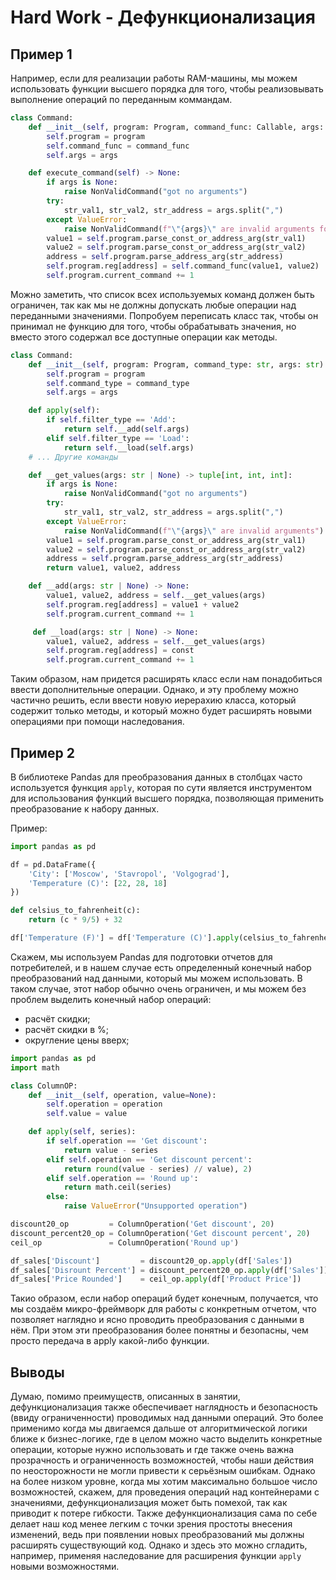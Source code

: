 # Hard Work - Дефункционализация

## Пример 1

Например, если для реализации работы RAM-машины, мы можем использовать функции высшего порядка
для того, чтобы реализовывать выполнение операций по переданным коммандам. 

```python
class Command:
    def __init__(self, program: Program, command_func: Callable, args: str) -> None:
        self.program = program
        self.command_func = command_func
        self.args = args

    def execute_command(self) -> None:
        if args is None:
            raise NonValidCommand("got no arguments")
        try:
            str_val1, str_val2, str_address = args.split(",")
        except ValueError:
            raise NonValidCommand(f"\"{args}\" are invalid arguments for Command")
        value1 = self.program.parse_const_or_address_arg(str_val1)
        value2 = self.program.parse_const_or_address_arg(str_val2)
        address = self.program.parse_address_arg(str_address)
        self.program.reg[address] = self.command_func(value1, value2)
        self.program.current_command += 1
```

Можно заметить, что список всех используемых команд должен быть ограничен,
так как мы не должны допускать любые операции над переданными значениями.
Попробуем переписать класс так, чтобы он принимал не функцию для того, чтобы обрабатывать значения,
но вместо этого содержал все доступные операции как методы.

```python
class Command:
    def __init__(self, program: Program, command_type: str, args: str) -> None:
        self.program = program
        self.command_type = command_type
        self.args = args

    def apply(self):
        if self.filter_type == 'Add':
            return self.__add(self.args)
        elif self.filter_type == 'Load':
            return self.__load(self.args)
    # ... Другие команды

    def __get_values(args: str | None) -> tuple[int, int, int]:
        if args is None:
            raise NonValidCommand("got no arguments")
        try:
            str_val1, str_val2, str_address = args.split(",")
        except ValueError:
            raise NonValidCommand(f"\"{args}\" are invalid arguments")
        value1 = self.program.parse_const_or_address_arg(str_val1)
        value2 = self.program.parse_const_or_address_arg(str_val2)
        address = self.program.parse_address_arg(str_address)
        return value1, value2, address

    def __add(args: str | None) -> None:
        value1, value2, address = self.__get_values(args)
        self.program.reg[address] = value1 + value2
        self.program.current_command += 1

     def __load(args: str | None) -> None:
        value1, value2, address = self.__get_values(args)
        self.program.reg[address] = const
        self.program.current_command += 1
```

Таким образом, нам придется расширять класс если нам понадобиться ввести дополнительные операции.
Однако, и эту проблему можно частично решить, если ввести новую иерерахию класса, который содержит только методы, и который можно будет расширять новыми операциями при помощи наследования.

## Пример 2

В библиотеке Pandas для преобразования данных в столбцах часто используется функция `apply`, которая по сути
является инструментом для использования функций высшего порядка, позволяющая применить преобразование к набору данных.

Пример:

```python
import pandas as pd

df = pd.DataFrame({
    'City': ['Moscow', 'Stavropol', 'Volgograd'],
    'Temperature (C)': [22, 28, 18]
})

def celsius_to_fahrenheit(c):
    return (c * 9/5) + 32

df['Temperature (F)'] = df['Temperature (C)'].apply(celsius_to_fahrenheit)
```

Скажем, мы используем Pandas для подготовки отчетов для потребителей, и в нашем случае есть определенный конечный набор преобразований над данными,
который мы можем использовать.
В таком случае, этот набор обычно очень ограничен, и мы можем без проблем выделить конечный набор операций:

- расчёт скидки;
- расчёт скидки в %;
- округление цены вверх;

```python
import pandas as pd
import math

class ColumnOP:
    def __init__(self, operation, value=None):
        self.operation = operation
        self.value = value

    def apply(self, series):
        if self.operation == 'Get discount':
            return value - series 
        elif self.operation == 'Get discount percent':
            return round(value - series) // value), 2)
        elif self.operation == 'Round up':
            return math.ceil(series)
        else:
            raise ValueError("Unsupported operation")

discount20_op         = ColumnOperation('Get discount', 20)
discount_percent20_op = ColumnOperation('Get discount percent', 20)
ceil_op               = ColumnOperation('Round up')

df_sales['Discount']         = discount20_op.apply(df['Sales'])
df_sales['Disrount Percent'] = discount_percent20_op.apply(df['Sales'])
df_sales['Price Rounded']    = ceil_op.apply(df['Product Price'])
```

Такио образом, если набор операций будет конечным, получается, что мы создаём микро-фреймворк для работы с конкретным отчетом, что позволяет наглядно и ясно проводить преобразования с данными в нём.
При этом эти преобразования более понятны и безопасны, чем просто передача в apply какой-либо функции.

## Выводы

Думаю, помимо преимуществ, описанных в занятии, дефункционализация также обеспечивает наглядность и безопасность (ввиду ограниченности) проводимых над данными операций.
Это более применимо когда мы двигаемся дальше от алгоритмической логики ближе к бизнес-логике, где в целом можно часто выделить конкретные операции, которые нужно использовать и где также очень важна прозрачность и ограниченность возможностей, чтобы наши действия по неосторожности не могли привести к серьёзным ошибкам.
Однако на более низком уровне, когда мы хотим максимально большое число возможностей, скажем, для проведения операций над контейнерами с значениями, дефункционализация может быть помехой, так как приводит к потере гибкости.
Также дефункционализация сама по себе делает наш код менее легким с точки зрения простоты внесения изменений, ведь при появлении новых преобразований мы должны расширять существующий код. Однако и здесь это можно сгладить, например, применяя наследование для расширения функции `apply` новыми возможностями.
